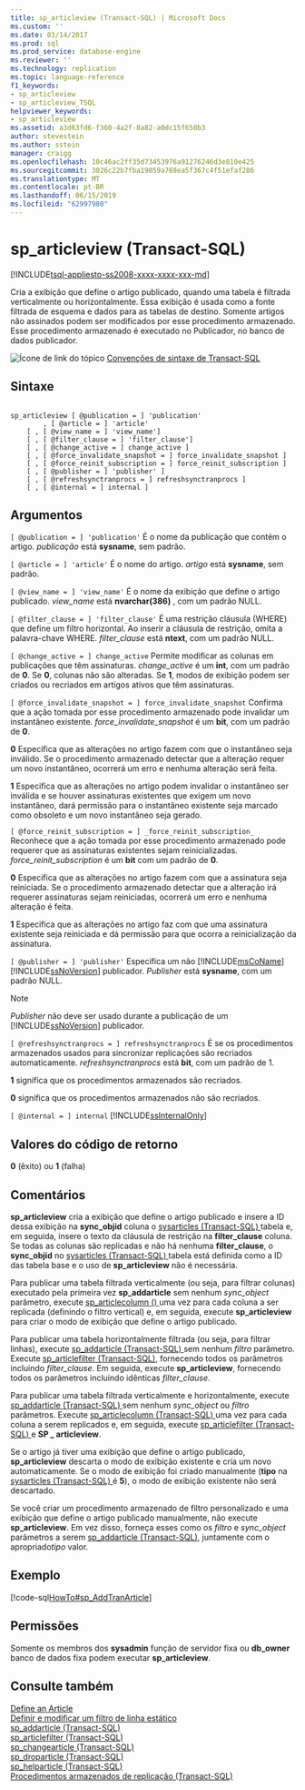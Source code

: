 ```yaml
---
title: sp_articleview (Transact-SQL) | Microsoft Docs
ms.custom: ''
ms.date: 03/14/2017
ms.prod: sql
ms.prod_service: database-engine
ms.reviewer: ''
ms.technology: replication
ms.topic: language-reference
f1_keywords:
- sp_articleview
- sp_articleview_TSQL
helpviewer_keywords:
- sp_articleview
ms.assetid: a3d63fd6-f360-4a2f-8a82-a0dc15f650b3
author: stevestein
ms.author: sstein
manager: craigg
ms.openlocfilehash: 10c46ac2ff35d73453976a91276246d3e810e425
ms.sourcegitcommit: 3026c22b7fba19059a769ea5f367c4f51efaf286
ms.translationtype: MT
ms.contentlocale: pt-BR
ms.lasthandoff: 06/15/2019
ms.locfileid: "62997980"
---
```

# <a name="sparticleview-transact-sql"></a>sp_articleview (Transact-SQL)
[!INCLUDE[tsql-appliesto-ss2008-xxxx-xxxx-xxx-md](../../includes/tsql-appliesto-ss2008-xxxx-xxxx-xxx-md.md)]

  Cria a exibição que define o artigo publicado, quando uma tabela é filtrada verticalmente ou horizontalmente. Essa exibição é usada como a fonte filtrada de esquema e dados para as tabelas de destino. Somente artigos não assinados podem ser modificados por esse procedimento armazenado. Esse procedimento armazenado é executado no Publicador, no banco de dados publicador.  
  
 ![Ícone de link do tópico](../../database-engine/configure-windows/media/topic-link.gif "Ícone de link do tópico") [Convenções de sintaxe de Transact-SQL](../../t-sql/language-elements/transact-sql-syntax-conventions-transact-sql.md)  
  
## <a name="syntax"></a>Sintaxe  
  
```  
  
sp_articleview [ @publication = ] 'publication'  
        , [ @article = ] 'article'  
    [ , [ @view_name = ] 'view_name']  
    [ , [ @filter_clause = ] 'filter_clause']  
    [ , [ @change_active = ] change_active ]  
    [ , [ @force_invalidate_snapshot = ] force_invalidate_snapshot ]  
    [ , [ @force_reinit_subscription = ] force_reinit_subscription ]  
    [ , [ @publisher = ] 'publisher' ]  
    [ , [ @refreshsynctranprocs = ] refreshsynctranprocs ]  
    [ , [ @internal = ] internal ]  
```  
  
## <a name="arguments"></a>Argumentos  
`[ @publication = ] 'publication'` É o nome da publicação que contém o artigo. *publicação* está **sysname**, sem padrão.  
  
`[ @article = ] 'article'` É o nome do artigo. *artigo* está **sysname**, sem padrão.  
  
`[ @view_name = ] 'view_name'` É o nome da exibição que define o artigo publicado. *view_name* está **nvarchar(386)** , com um padrão NULL.  
  
`[ @filter_clause = ] 'filter_clause'` É uma restrição cláusula (WHERE) que define um filtro horizontal. Ao inserir a cláusula de restrição, omita a palavra-chave WHERE. *filter_clause* está **ntext**, com um padrão NULL.  
  
`[ @change_active = ] change_active` Permite modificar as colunas em publicações que têm assinaturas. *change_active* é um **int**, com um padrão de **0**. Se **0**, colunas não são alteradas. Se **1**, modos de exibição podem ser criados ou recriados em artigos ativos que têm assinaturas.  
  
`[ @force_invalidate_snapshot = ] force_invalidate_snapshot` Confirma que a ação tomada por esse procedimento armazenado pode invalidar um instantâneo existente. *force_invalidate_snapshot* é um **bit**, com um padrão de **0**.  
  
 **0** Especifica que as alterações no artigo fazem com que o instantâneo seja inválido. Se o procedimento armazenado detectar que a alteração requer um novo instantâneo, ocorrerá um erro e nenhuma alteração será feita.  
  
 **1** Especifica que as alterações no artigo podem invalidar o instantâneo ser inválida e se houver assinaturas existentes que exigem um novo instantâneo, dará permissão para o instantâneo existente seja marcado como obsoleto e um novo instantâneo seja gerado.  
  
`[ @force_reinit_subscription = ] _force_reinit_subscription_` Reconhece que a ação tomada por esse procedimento armazenado pode requerer que as assinaturas existentes sejam reinicializadas. *force_reinit_subscription* é um **bit** com um padrão de **0**.  
  
 **0** Especifica que as alterações no artigo fazem com que a assinatura seja reiniciada. Se o procedimento armazenado detectar que a alteração irá requerer assinaturas sejam reiniciadas, ocorrerá um erro e nenhuma alteração é feita.  
  
 **1** Especifica que as alterações no artigo faz com que uma assinatura existente seja reiniciada e dá permissão para que ocorra a reinicialização da assinatura.  
  
`[ @publisher = ] 'publisher'` Especifica um não [!INCLUDE[msCoName](../../includes/msconame-md.md)] [!INCLUDE[ssNoVersion](../../includes/ssnoversion-md.md)] publicador. *Publisher* está **sysname**, com um padrão NULL.  
  
> [!NOTE]  
>  *Publisher* não deve ser usado durante a publicação de um [!INCLUDE[ssNoVersion](../../includes/ssnoversion-md.md)] publicador.  
  
`[ @refreshsynctranprocs = ] refreshsynctranprocs` É se os procedimentos armazenados usados para sincronizar replicações são recriados automaticamente. *refreshsynctranprocs* está **bit**, com um padrão de 1.  
  
 **1** significa que os procedimentos armazenados são recriados.  
  
 **0** significa que os procedimentos armazenados não são recriados.  
  
`[ @internal = ] internal` [!INCLUDE[ssInternalOnly](../../includes/ssinternalonly-md.md)]  
  
## <a name="return-code-values"></a>Valores do código de retorno  
 **0** (êxito) ou **1** (falha)  
  
## <a name="remarks"></a>Comentários  
 **sp_articleview** cria a exibição que define o artigo publicado e insere a ID dessa exibição na **sync_objid** coluna o [sysarticles &#40;Transact-SQL&#41; ](../../relational-databases/system-tables/sysarticles-transact-sql.md) tabela e, em seguida, insere o texto da cláusula de restrição na **filter_clause** coluna. Se todas as colunas são replicadas e não há nenhuma **filter_clause**, o **sync_objid** no [sysarticles &#40;Transact-SQL&#41; ](../../relational-databases/system-tables/sysarticles-transact-sql.md) tabela está definida como a ID das tabela base e o uso de **sp_articleview** não é necessária.  
  
 Para publicar uma tabela filtrada verticalmente (ou seja, para filtrar colunas) executado pela primeira vez **sp_addarticle** sem nenhum *sync_object* parâmetro, execute [sp_articlecolumn &#40;&#41; ](../../relational-databases/system-stored-procedures/sp-articlecolumn-transact-sql.md) uma vez para cada coluna a ser replicada (definindo o filtro vertical) e, em seguida, execute **sp_articleview** para criar o modo de exibição que define o artigo publicado.  
  
 Para publicar uma tabela horizontalmente filtrada (ou seja, para filtrar linhas), execute [sp_addarticle &#40;Transact-SQL&#41; ](../../relational-databases/system-stored-procedures/sp-addarticle-transact-sql.md) sem nenhum *filtro* parâmetro. Execute [sp_articlefilter &#40;Transact-SQL&#41;](../../relational-databases/system-stored-procedures/sp-articlefilter-transact-sql.md), fornecendo todos os parâmetros incluindo *filter_clause*. Em seguida, execute **sp_articleview**, fornecendo todos os parâmetros incluindo idênticas *filter_clause*.  
  
 Para publicar uma tabela filtrada verticalmente e horizontalmente, execute [sp_addarticle &#40;Transact-SQL&#41; ](../../relational-databases/system-stored-procedures/sp-addarticle-transact-sql.md) sem nenhum *sync_object* ou *filtro* parâmetros. Execute [sp_articlecolumn &#40;Transact-SQL&#41; ](../../relational-databases/system-stored-procedures/sp-articlecolumn-transact-sql.md) uma vez para cada coluna a serem replicados e, em seguida, execute [sp_articlefilter &#40;Transact-SQL&#41; ](../../relational-databases/system-stored-procedures/sp-articlefilter-transact-sql.md) e **SP _ articleview**.  
  
 Se o artigo já tiver uma exibição que define o artigo publicado, **sp_articleview** descarta o modo de exibição existente e cria um novo automaticamente. Se o modo de exibição foi criado manualmente (**tipo** na [sysarticles &#40;Transact-SQL&#41; ](../../relational-databases/system-tables/sysarticles-transact-sql.md) é **5**), o modo de exibição existente não será descartado.  
  
 Se você criar um procedimento armazenado de filtro personalizado e uma exibição que define o artigo publicado manualmente, não execute **sp_articleview**. Em vez disso, forneça esses como os *filtro* e *sync_object* parâmetros a serem [sp_addarticle &#40;Transact-SQL&#41;](../../relational-databases/system-stored-procedures/sp-addarticle-transact-sql.md), juntamente com o apropriado*tipo* valor.  
  
## <a name="example"></a>Exemplo  
 [!code-sql[HowTo#sp_AddTranArticle](../../relational-databases/replication/codesnippet/tsql/sp-articleview-transact-_1.sql)]  
  
## <a name="permissions"></a>Permissões  
 Somente os membros dos **sysadmin** função de servidor fixa ou **db_owner** banco de dados fixa podem executar **sp_articleview**.  
  
## <a name="see-also"></a>Consulte também  
 [Define an Article](../../relational-databases/replication/publish/define-an-article.md)   
 [Definir e modificar um filtro de linha estático](../../relational-databases/replication/publish/define-and-modify-a-static-row-filter.md)   
 [sp_addarticle &#40;Transact-SQL&#41;](../../relational-databases/system-stored-procedures/sp-addarticle-transact-sql.md)   
 [sp_articlefilter &#40;Transact-SQL&#41;](../../relational-databases/system-stored-procedures/sp-articlefilter-transact-sql.md)   
 [sp_changearticle &#40;Transact-SQL&#41;](../../relational-databases/system-stored-procedures/sp-changearticle-transact-sql.md)   
 [sp_droparticle &#40;Transact-SQL&#41;](../../relational-databases/system-stored-procedures/sp-droparticle-transact-sql.md)   
 [sp_helparticle &#40;Transact-SQL&#41;](../../relational-databases/system-stored-procedures/sp-helparticle-transact-sql.md)   
 [Procedimentos armazenados de replicação &#40;Transact-SQL&#41;](../../relational-databases/system-stored-procedures/replication-stored-procedures-transact-sql.md)  
  
  
